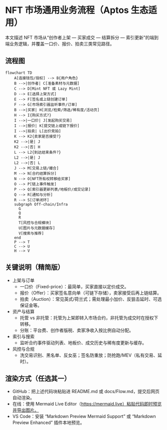 # NFT 市场通用业务流程（Aptos 生态适用）

本文描述 NFT 市场从“创作者上架 — 买家成交 — 结算拆分 — 索引更新”的端到端业务逻辑，并覆盖一口价、报价、拍卖三类常见路径。

## 流程图

```mermaid
flowchart TD
    A[连接钱包/授权] --> B{用户角色}
    B -->|创作者| C[准备素材与元数据]
    C --> D[Mint NFT 或 Lazy Mint]
    D --> E[选择上架方式]
    E --> F[签名或上链创建订单]
    F --> G[市场索引器监听事件/订单]
    B -->|买家| H[浏览/检索/筛选/稀有度/活动页]
    H --> I{购买方式?}
    I -->|一口价| J[发起购买交易]
    I -->|报价| K[提交链上或链下报价]
    I -->|拍卖| L[出价竞拍]
    K --> K2{卖家是否接受?}
    K2 -->|是| J
    K2 -->|否| H
    L --> L2{到达结束条件?}
    L2 -->|是| J
    L2 -->|否| L
    J --> M[交易上链/撮合]
    M --> N[合约结算拆分]
    N --> O[NFT所有权转移给买家]
    O --> P[链上事件触发]
    P --> Q[索引器更新列表/地板价/成交记录]
    Q --> R[通知与分析]
    R --> S[订单闭环]
    subgraph Off-chain/Infra
      G
      Q
      R
      T[风控与合规模块]
      U[图片与元数据缓存]
      V[搜索与推荐]
    end
    P --> T
    C --> U
    H --> V

```

## 关键说明（精简版）

- 上架与订单
  - 一口价（Fixed-price）：最简单，买家直接以定价成交。
  - 报价（Offer）：买家签名意向单（可链下存储），卖家接受后再上链结算。
  - 拍卖（Auction）：常见英式/荷兰式；需处理最小加价、反狙击延时、可选保证金等。
- 资产与结算
  - 托管 vs 非托管：托管为上架即转入市场合约，非托管为成交时在授权下转移。
  - 分账：平台费、创作者版税、卖家净收入按比例自动分配。
- 索引与搜索
  - 监听合约事件驱动列表、地板价、成交历史与稀有度更新与缓存。
- 风控与合规
  - 洗交易识别、黑名单、反女巫；签名防重放；防抢跑/MEV（私有交易、延时）。

## 渲染方式（任选其一）
- GitHub：把上述代码块粘贴进 README.md 或 docs/Flow.md，提交后网页自动渲染。
- 在线：使用 Mermaid Live Editor（https://mermaid.live）粘贴代码即时预览并导出图片。
- VS Code：安装 “Markdown Preview Mermaid Support” 或 “Markdown Preview Enhanced” 插件本地预览。
